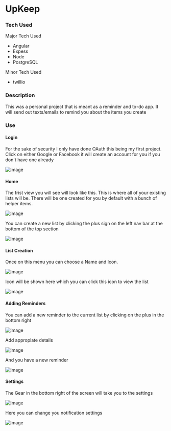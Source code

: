 # UpKeep

### Tech Used

Major Tech Used
* Angular
* Expess
* Node
* PostgreSQL

Minor Tech Used
* twillio

### Description

This was a personal project that is meant as a reminder and to-do app. It will send out texts/emails to remind you about the items you create

### Use

#### Login

For the sake of security I only have done OAuth this being my first project. Click on either Google or Facebook it will create an account for you if you don't have one already

![image](https://cloud.githubusercontent.com/assets/22752236/26174031/9322190e-3b13-11e7-9a51-cfd5a2314b7e.png)

#### Home

The frist view you will see will look like this. This is where all of your existing lists will be. There will be one created for you by default with a bunch of helper items.

![image](https://cloud.githubusercontent.com/assets/22752236/26174946/a052d818-3b16-11e7-8e87-a751133dadbc.png)

You can create a new list by clicking the plus sign on the left nav bar at the bottom of the top section

![image](https://cloud.githubusercontent.com/assets/22752236/26174360/b731aa02-3b14-11e7-92f9-8e03ba0398fa.png)

#### List Creation

Once on this menu you can choose a Name and Icon.

![image](https://cloud.githubusercontent.com/assets/22752236/26174415/f156df86-3b14-11e7-9abf-d950f82fb45b.png)

Icon will be shown here which you can click this icon to view the list

![image](https://cloud.githubusercontent.com/assets/22752236/26174487/2b8b6334-3b15-11e7-922f-b2245af639a8.png)

#### Adding Reminders

You can add a new reminder to the current list by clicking on the plus in the bottom right

![image](https://cloud.githubusercontent.com/assets/22752236/26174569/743b1fac-3b15-11e7-8c44-875e0c987c9d.png)

Add appropiate details

![image](https://cloud.githubusercontent.com/assets/22752236/26174666/c2be8ac4-3b15-11e7-9642-219fc8d5a490.png)

And you have a new reminder

![image](https://cloud.githubusercontent.com/assets/22752236/26174709/dee63c9c-3b15-11e7-84fd-f968cb64e1d5.png)

#### Settings

The Gear in the bottom right of the screen will take you to the settings

![image](https://cloud.githubusercontent.com/assets/22752236/26174755/08efb48c-3b16-11e7-8423-cabc7b570110.png)

Here you can change you notification settings

![image](https://cloud.githubusercontent.com/assets/22752236/26174809/2cd743a6-3b16-11e7-9d5f-f5b6f6277c71.png)
